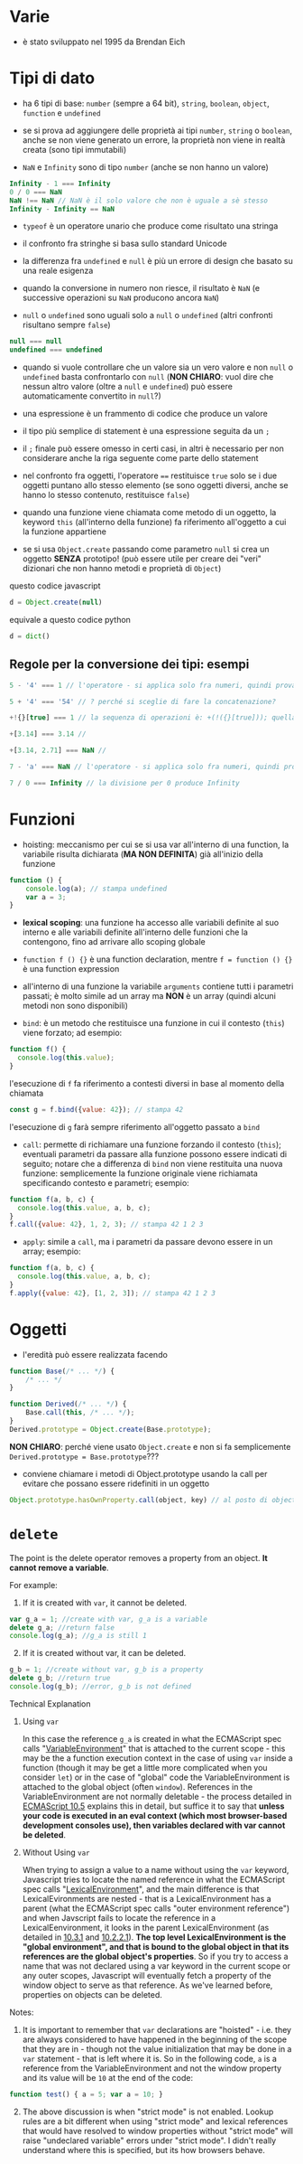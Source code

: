 
# Varie

- è stato sviluppato nel 1995 da Brendan Eich

# Tipi di dato

- ha 6 tipi di base: `number` (sempre a 64 bit), `string`, `boolean`, `object`, `function` e `undefined`

- se si prova ad aggiungere delle proprietà ai tipi `number`, `string` o `boolean`, anche se non viene generato un errore, la proprietà non viene in realtà creata (sono tipi immutabili)

- `NaN` e `Infinity` sono di tipo `number` (anche se non hanno un valore)
```js
Infinity - 1 === Infinity
0 / 0 === NaN
NaN !== NaN // NaN è il solo valore che non è uguale a sè stesso
Infinity - Infinity == NaN
```

- `typeof` è un operatore unario che produce come risultato una stringa

- il confronto fra stringhe si basa sullo standard Unicode

- la differenza fra `undefined` e `null` è più un errore di design che basato su una reale esigenza

- quando la conversione in numero non riesce, il risultato è `NaN` (e successive operazioni su `NaN` producono ancora `NaN`)

- `null` o `undefined` sono uguali solo a `null` o `undefined` (altri confronti risultano sempre `false`)
```js
null === null
undefined === undefined
```

- quando si vuole controllare che un valore sia un vero valore e non `null` o `undefined` basta confrontarlo con `null` (**NON CHIARO**: vuol dire che nessun altro valore (oltre a `null` e `undefined`) può essere automaticamente convertito in `null`?)

- una espressione è un frammento di codice che produce un valore

- il tipo più semplice di statement è una espressione seguita da un `;`

- il `;` finale può essere omesso in certi casi, in altri è necessario per non considerare anche la riga seguente come parte dello statement

- nel confronto fra oggetti, l'operatore `==` restituisce `true` solo se i due oggetti puntano allo stesso elemento (se sono oggetti diversi, anche se hanno lo stesso contenuto, restituisce `false`)

- quando una funzione viene chiamata come metodo di un oggetto, la keyword `this` (all'interno della funzione) fa riferimento all'oggetto a cui la funzione appartiene

- se si usa `Object.create` passando come parametro `null` si crea un oggetto **SENZA** prototipo! (può essere utile per creare dei "veri" dizionari che non hanno metodi e proprietà di `Object`)

questo codice javascript
```js
d = Object.create(null)
```
equivale a questo codice python
```py
d = dict()
```

## Regole per la conversione dei tipi: esempi
```js
5 - '4' === 1 // l'operatore - si applica solo fra numeri, quindi prova a convertire entrambi gli operandi in numeri ed esegue l'operazione

5 + '4' === '54' // ? perché si sceglie di fare la concatenazione?

+!{}[true] === 1 // la sequenza di operazioni è: +(!({}[true])); quella più interna, {}[true], produce undefined; !undefined è una espressione booleana che viene valutata in true; +true è una espressione numerica che viene valutata in 1

+[3.14] === 3.14 //

+[3.14, 2.71] === NaN //

7 - 'a' === NaN // l'operatore - si applica solo fra numeri, quindi prova a convertire entrambi gli operandi in numeri; il secondo (cioé 'a') non può essere convertito in numero, quindi genera Nan e a questo punto tutte le successive operazioni generano NaN

7 / 0 === Infinity // la divisione per 0 produce Infinity
```

# Funzioni

- hoisting: meccanismo per cui se si usa var all'interno di una function, la variabile risulta dichiarata (**MA NON DEFINITA**) già all'inizio della funzione
```js
function () {
	console.log(a); // stampa undefined
	var a = 3;
}
```

- **lexical scoping**: una funzione ha accesso alle variabili definite al suo interno e alle variabili definite all'interno delle funzioni che la contengono, fino ad arrivare allo scoping globale

- `function f () {}` è una function declaration, mentre `f = function () {}` è una function expression

- all'interno di una funzione la variabile `arguments` contiene tutti i parametri passati; è molto simile ad un array ma **NON** è un array (quindi alcuni metodi non sono disponibili)

- `bind`: è un metodo che restituisce una funzione in cui il contesto (`this`) viene forzato; ad esempio:
```js
function f() {
  console.log(this.value);
}
```

l'esecuzione di `f` fa riferimento a contesti diversi in base al momento della chiamata

```js
const g = f.bind({value: 42}); // stampa 42
```

l'esecuzione di `g` farà sempre riferimento all'oggetto passato a `bind`

- `call`: permette di richiamare una funzione forzando il contesto (`this`); eventuali parametri da passare alla funzione possono essere indicati di seguito; notare che a differenza di `bind` non viene restituita una nuova funzione: semplicemente la funzione originale viene richiamata specificando contesto e parametri; esempio:
```js
function f(a, b, c) {
  console.log(this.value, a, b, c);
}
f.call({value: 42}, 1, 2, 3); // stampa 42 1 2 3
```

- `apply`: simile a `call`, ma i parametri da passare devono essere in un array; esempio:
```js
function f(a, b, c) {
  console.log(this.value, a, b, c);
}
f.apply({value: 42}, [1, 2, 3]); // stampa 42 1 2 3
```

# Oggetti

- l'eredità può essere realizzata facendo
```js
function Base(/* ... */) {
	/* ... */
}

function Derived(/* ... */) {
	Base.call(this, /* ... */);
}
Derived.prototype = Object.create(Base.prototype);
```
**NON CHIARO**: perché viene usato `Object.create` e non si fa semplicemente `Derived.prototype = Base.prototype`???

- conviene chiamare i metodi di Object.prototype usando la call per evitare che possano essere ridefiniti in un oggetto

```js
Object.prototype.hasOwnProperty.call(object, key) // al posto di object.hasOwnProperty(key)
```

# `delete`

The point is the delete operator removes a property from an object. **It cannot remove a variable**.

For example:
1. If it is created with `var`, it cannot be deleted.
```js
var g_a = 1; //create with var, g_a is a variable 
delete g_a; //return false
console.log(g_a); //g_a is still 1
```

2. If it is created without var, it can be deleted.
```js
g_b = 1; //create without var, g_b is a property 
delete g_b; //return true
console.log(g_b); //error, g_b is not defined
```

Technical Explanation

1. Using `var`

   In this case the reference `g_a` is created in what the ECMAScript spec calls "[VariableEnvironment](http://www.ecma-international.org/ecma-262/5.1/#sec-10.3)" that is attached to the current scope - this may be the a function execution context in the case of using `var` inside a function (though it may be get a little more complicated when you consider `let`) or in the case of "global" code the VariableEnvironment is attached to the global object (often `window`). References in the VariableEnvironment are not normally deletable - the process detailed in [ECMAScript 10.5](http://www.ecma-international.org/ecma-262/5.1/#sec-10.5) explains this in detail, but suffice it to say that **unless your code is executed in an eval context (which most browser-based development consoles use), then variables declared with var cannot be deleted**.

2. Without Using `var`

   When trying to assign a value to a name without using the `var` keyword, Javascript tries to locate the named reference in what the ECMAScript spec calls "[LexicalEnvironment](http://www.ecma-international.org/ecma-262/5.1/#sec-10.3)", and the main difference is that LexicalEvironments are nested - that is a LexicalEnvironment has a parent (what the ECMAScript spec calls "outer environment reference") and when Javscript fails to locate the reference in a LexicalEenvironment, it looks in the parent LexicalEnvironment (as detailed in [10.3.1](http://www.ecma-international.org/ecma-262/5.1/#sec-10.3.1) and [10.2.2.1](http://www.ecma-international.org/ecma-262/5.1/#sec-10.2.2.1)). **The top level LexicalEnvironment is the "global environment", and that is bound to the global object in that its references are the global object's properties**. So if you try to access a name that was not declared using a var keyword in the current scope or any outer scopes, Javascript will eventually fetch a property of the window object to serve as that reference. As we've learned before, properties on objects can be deleted.

Notes:

1. It is important to remember that `var` declarations are "hoisted" - i.e. they are always considered to have happened in the beginning of the scope that they are in - though not the value initialization that may be done in a `var` statement - that is left where it is. So in the following code, `a` is a reference from the VariableEnvironment and not the window property and its value will be `10` at the end of the code:
```js
function test() { a = 5; var a = 10; }
```

2. The above discussion is when "strict mode" is not enabled. Lookup rules are a bit different when using "strict mode" and lexical references that would have resolved to window properties without "strict mode" will raise "undeclared variable" errors under "strict mode". I didn't really understand where this is specified, but its how browsers behave.